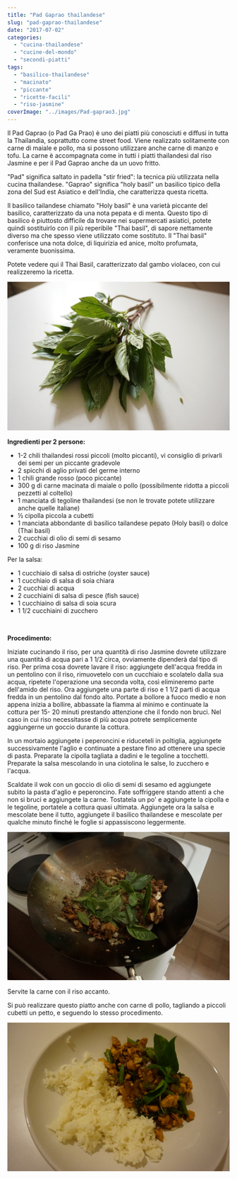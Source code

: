 ```yaml
---
title: "Pad Gaprao thailandese"
slug: "pad-gaprao-thailandese"
date: "2017-07-02"
categories: 
  - "cucina-thailandese"
  - "cucine-del-mondo"
  - "secondi-piatti"
tags: 
  - "basilico-thailandese"
  - "macinato"
  - "piccante"
  - "ricette-facili"
  - "riso-jasmine"
coverImage: "../images/Pad-gaprao3.jpg"
---
```


Il Pad Gaprao (o Pad Ga Prao) è uno dei piatti più conosciuti e diffusi in tutta la Thailandia, soprattutto come street food. Viene realizzato solitamente con carne di maiale e pollo, ma si possono utilizzare anche carne di manzo e tofu. La carne è accompagnata come in tutti i piatti thailandesi dal riso Jasmine e per il Pad Gaprao anche da un uovo fritto.

"Pad" significa saltato in padella "stir fried": la tecnica più utilizzata nella cucina thailandese. "Gaprao" significa "holy basil" un basilico tipico della zona del Sud est Asiatico e dell'India, che caratterizza questa ricetta.

Il basilico tailandese chiamato "Holy basil" è una varietà piccante del basilico, caratterizzato da una nota pepata e di menta. Questo tipo di basilico è piuttosto difficile da trovare nei supermercati asiatici, potete quindi sostituirlo con il più reperibile "Thai basil", di sapore nettamente diverso ma che spesso viene utilizzato come sostituto. Il "Thai basil" conferisce una nota dolce, di liquirizia ed anice, molto profumata, veramente buonissima.

Potete vedere qui il Thai Basil, caratterizzato dal gambo violaceo, con cui realizzeremo la ricetta.

![thai basil](../images/Thai-Basil.jpg)

**Ingredienti per 2 persone:**

- 1-2 chili thailandesi rossi piccoli (molto piccanti), vi consiglio di privarli dei semi per un piccante gradevole
- 2 spicchi di aglio privati del germe interno
- 1 chili grande rosso (poco piccante)
- 300 g di carne macinata di maiale o pollo (possibilmente ridotta a piccoli pezzetti al coltello)
- 1 manciata di tegoline thailandesi (se non le trovate potete utilizzare anche quelle italiane)
- ½ cipolla piccola a cubetti
- 1 manciata abbondante di basilico tailandese pepato (Holy basil) o dolce (Thai basil)
- 2 cucchiai di olio di semi di sesamo
- 100 g di riso Jasmine

Per la salsa:

- 1 cucchiaio di salsa di ostriche (oyster sauce)
- 1 cucchiaio di salsa di soia chiara
- 2 cucchiai di acqua
- 2 cucchiaini di salsa di pesce (fish sauce)
- 1 cucchiaino di salsa di soia scura
- 1 1/2 cucchiaini di zucchero

 

**Procedimento:**

Iniziate cucinando il riso, per una quantità di riso Jasmine dovrete utilizzare una quantità di acqua pari a 1 1/2 circa, ovviamente dipenderà dal tipo di riso. Per prima cosa dovrete lavare il riso: aggiungete dell'acqua fredda in un pentolino con il riso, rimuovetelo con un cucchiaio e scolatelo dalla sua acqua, ripetete l'operazione una seconda volta, così elimineremo parte dell'amido del riso. Ora aggiungete una parte di riso e 1 1/2 parti di acqua fredda in un pentolino dal fondo alto. Portate a bollore a fuoco medio e non appena inizia a bollire, abbassate la fiamma al minimo e continuate la cottura per 15- 20 minuti prestando attenzione che il fondo non bruci. Nel caso in cui riso necessitasse di più acqua potrete semplicemente  aggiungerne un goccio durante la cottura.

In un mortaio aggiungete i peperoncini e riduceteli in poltiglia, aggiungete successivamente l'aglio e continuate a pestare fino ad ottenere una specie di pasta. Preparate la cipolla tagliata a dadini e le tegoline a tocchetti. Preparate la salsa mescolando in una ciotolina le salse, lo zucchero e l'acqua.

Scaldate il wok con un goccio di olio di semi di sesamo ed aggiungete subito la pasta d'aglio e peperoncino. Fate soffriggere stando attenti a che non si bruci e aggiungete la carne. Tostatela un po' e aggiungete la cipolla e le tegoline, portatele a cottura quasi ultimata. Aggiungete ora la salsa e mescolate bene il tutto, aggiungete il basilico thailandese e mescolate per qualche minuto finché le foglie si appassiscono leggermente.

![Pad-gaprao](../images/Pad-gaprao4.jpg)

Servite la carne con il riso accanto.

Si può realizzare questo piatto anche con carne di pollo, tagliando a piccoli cubetti un petto, e seguendo lo stesso procedimento.

![Pad-gaprao](../images/Padkaprao1.jpg)

